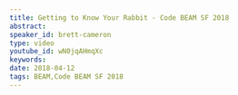```yaml
---
title: Getting to Know Your Rabbit - Code BEAM SF 2018
abstract: 
speaker_id: brett-cameron
type: video
youtube_id: wN0jqAHmqXc
keywords: 
date: 2018-04-12
tags: BEAM,Code BEAM SF 2018
---
```


